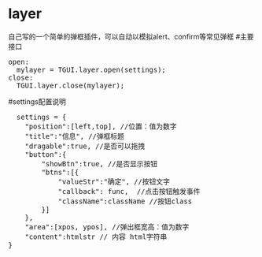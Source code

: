 # layer
自己写的一个简单的弹框插件，可以自动以模拟alert、confirm等常见弹框
#主要接口
<pre>
open:
  mylayer = TGUI.layer.open(settings);
close:
  TGUI.layer.close(mylayer);
</pre>
#settings配置说明
<pre>
  settings = {
    "position":[left,top], //位置：值为数字
    "title":"信息", //弹框标题
    "dragable":true, //是否可以拖拽
    "button":{
        "showBtn":true, //是否显示按钮
        "btns":[{
            "valueStr":"确定", //按钮文字
            "callback": func,  //点击按钮触发事件
            "className":className //按钮class
        }]
    },
    "area":[xpos, ypos], //弹出框宽高：值为数字
    "content":htmlstr // 内容 html字符串
}
</pre>
